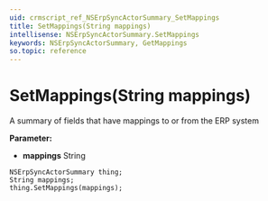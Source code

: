 ```yaml
---
uid: crmscript_ref_NSErpSyncActorSummary_SetMappings
title: SetMappings(String mappings)
intellisense: NSErpSyncActorSummary.SetMappings
keywords: NSErpSyncActorSummary, GetMappings
so.topic: reference
---
```


# SetMappings(String mappings)

A summary of fields that have mappings to or from the ERP system

**Parameter:** 
* **mappings** String

```crmscript
NSErpSyncActorSummary thing;
String mappings;
thing.SetMappings(mappings);
```

